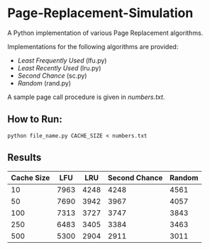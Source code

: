 # Page-Replacement-Simulation
A Python implementation of various Page Replacement algorithms.

Implementations for the following algorithms are provided:
- _Least Frequently Used_ (lfu.py)
- _Least Recently Used_ (lru.py)
- _Second Chance_ (sc.py)
- _Random_ (rand.py)

A sample page call procedure is given in _numbers.txt_.

## How to Run:
```
python file_name.py CACHE_SIZE < numbers.txt
```
## Results
| Cache Size | LFU | LRU | Second Chance | Random |
| ---------- | --- | --- | ------------- | ------ |
| 10         |7963 |4248 |4248           |4561    |
| 50         |7690 |3942 |3967           |4057    |
| 100        |7313 |3727 |3747           |3843    |
| 250        |6483 |3405 |3384           |3463    |
| 500        |5300 |2904 |2911           |3011    |
